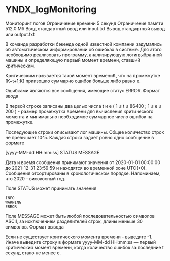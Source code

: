 # YNDX_logMonitoring
Мониторинг логов
Ограничение времени 	5 секунд
Ограничение памяти 	512.0 Мб
Ввод 	стандартный ввод или input.txt
Вывод 	стандартный вывод или output.txt

В команде разработки бэкенда одной известной компании задумались об автоматическом информировании об ошибках в системе. Для этого необходимо реализовать программу, анализирующую логи выбранной машины и определяющую первый момент времени, ставший критическим.

Критическим называется такой момент времениK, что на промежутке [K−t+1;K] приизошло суммарно ошибок больше либо равно e.

Ошибками являются все сообщения, имеющие статус ERROR.
Формат ввода

В первой строке записаны два целых числа t и e ( 1 ≤ t ≤ 86400 ; 1 ≤ e ≤ 200 ) - размер промежутка времени для вычисления критического момента и минимально необходимое суммарное число ошибок на промежутке.

Последующие строки описывают лог машины. Общее количество строк не превышает 10^5. Каждая строка задаёт ровно одно сообщение в формате

[yyyy-MM-dd HH:mm:ss] STATUS MESSAGE

Дата и время сообщения принимают значения от 2020-01-01 00:00:00 до 2021-12-31 23:59:59 и находятся во временной зоне UTC(+0). Сообщения отсортированы в хронологическом порядке. Напоминаем, что 2020 - високосный год.

Поле STATUS может принимать значения

    INFO
    WARNING
    ERROR

Поле MESSAGE может быть любой последовательностью символов ASCII, за исключением разделителей строк, длины меньше 30 символов.
Формат вывода

Если не существует критического момента времени - выведите -1. Иначе выведите строку в формате yyyy-MM-dd HH:mm:ss — первый критический момент времени, когда количество ошибок за последние t секунд стало не менее e.
